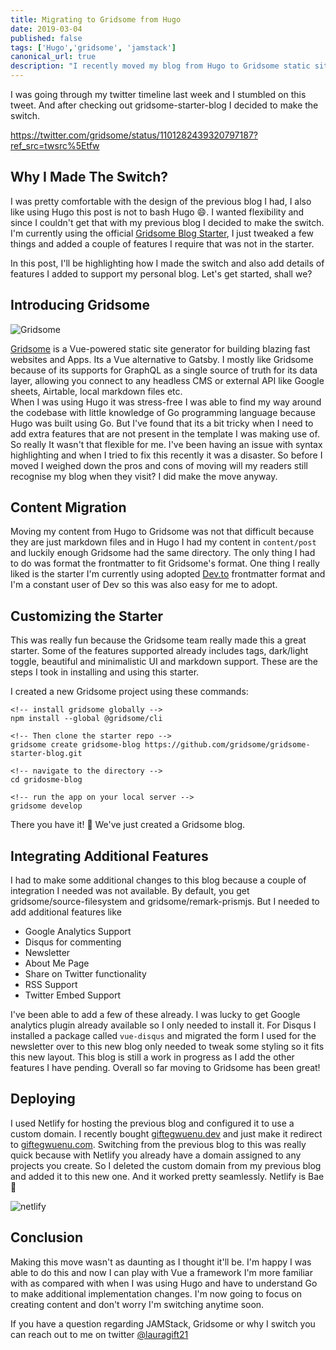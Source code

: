 ```yaml
---
title: Migrating to Gridsome from Hugo
date: 2019-03-04
published: false
tags: ['Hugo','gridsome', 'jamstack']
canonical_url: true
description: "I recently moved my blog from Hugo to Gridsome static site generator. its great to adopt change I did because I wanted a more flexible solution and Gridsome offers that and more."
---
```


I was going through my twitter timeline last week and I stumbled on this tweet. And after checking out gridsome-starter-blog I decided to make the switch.

https://twitter.com/gridsome/status/1101282439320797187?ref_src=twsrc%5Etfw

## Why I Made The Switch?
I was pretty comfortable with the design of the previous blog I had, I also like using Hugo this post is not to bash Hugo 😄. I wanted flexibility and since I couldn't get that with my previous blog I decided to make the switch. I'm currently using the official [Gridsome Blog Starter](https://github.com/gridsome/gridsome-starter-blog), I just tweaked a few things and added a couple of features I require that was not in the starter.

In this post, I'll be highlighting how I made the switch and also add details of features I added to support my personal blog. Let's get started, shall we?

## Introducing Gridsome

![Gridsome](https://d2mxuefqeaa7sj.cloudfront.net/s_3D517D01AFC7E74C96BBEC559A051E8481EFE4E7CA50AF0EC2D3A5EA7519BF92_1548180739910_Screen+Shot+2019-01-22+at+7.11.51+PM.png)

[Gridsome](https://gridsome.org) is a Vue-powered static site generator for building blazing fast websites and Apps. Its a Vue alternative to Gatsby. I mostly like Gridsome because of its supports for GraphQL as a single source of truth for its data layer, allowing you connect to any headless CMS or external API like Google sheets, Airtable, local markdown files etc.  
When I was using Hugo it was stress-free I was able to find my way around the codebase with little knowledge of Go programming language because Hugo was built using Go. But I've found that its a bit tricky when I need to add extra features that are not present in the template I was making use of. So really It wasn't that flexible for me. I've been having an issue with syntax highlighting and when I tried to fix this recently it was a disaster. So before I moved I weighed down the pros and cons of moving will my readers still recognise my blog when they visit?  I did make the move anyway.

## Content Migration
Moving my content from Hugo to Gridsome was not that difficult because they are just markdown files and in Hugo I had my content in `content/post` and luckily enough Gridsome had the same directory. The only thing I had to do was format the frontmatter to fit Gridsome's format. One thing I really liked is the starter I'm currently using adopted [Dev.to](dev.to) frontmatter format and I'm a constant user of Dev so this was also easy for me to adopt.

## Customizing the Starter
This was really fun because the Gridsome team really made this a great starter. Some of the features supported already includes tags, dark/light toggle, beautiful and minimalistic UI and markdown support. These are the steps I took in installing and using this starter.

I created a new Gridsome project using these commands:

```
<!-- install gridsome globally -->
npm install --global @gridsome/cli

<!-- Then clone the starter repo -->
gridsome create gridsome-blog https://github.com/gridsome/gridsome-starter-blog.git

<!-- navigate to the directory -->
cd gridosme-blog

<!-- run the app on your local server -->
gridsome develop
```
There you have it! 🎉 We've just created a Gridsome blog.


## Integrating Additional Features
I had to make some additional changes to this blog because a couple of integration I needed was not available. By default, you get gridsome/source-filesystem and gridsome/remark-prismjs. But I needed to add additional features like 
 - Google Analytics Support
 - Disqus for commenting
 - Newsletter
 - About Me Page
 - Share on Twitter functionality
 - RSS Support
 - Twitter Embed Support


 I've been able to add a few of these already. I was lucky to get Google analytics plugin already available so I only needed to install it. For Disqus I installed a package called `vue-disqus` and migrated the form I used for the newsletter over to this new blog only needed to tweak some styling so it fits this new layout.  This blog is still a work in progress as I add the other features I have pending. Overall so far moving to Gridsome has been great!

## Deploying
I used Netlify for hosting the previous blog and configured it to use a custom domain. I recently bought [giftegwuenu.dev](giftegwuenu.dev) and just make it redirect to [giftegwuenu.com](giftegwuenu.com). Switching from the previous blog to this was really quick because with Netlify you already have a domain assigned to any projects you create. So I deleted the custom domain from my previous blog and added it to this new one. And it worked pretty seamlessly. Netlify is Bae 💚  

![netlify](https://paper.dropbox.com/ep/redirect/image?url=https%3A%2F%2Fd2mxuefqeaa7sj.cloudfront.net%2Fs_0359E29EF9AFDFD62C78AB13AD32DC2BCF0651A56D00A7FF5B337BAA1E7D7742_1551707469947_Screen%2BShot%2B2019-03-04%2Bat%2B2.50.52%2BPM.png&hmac=CB9d%2BCoRUgooKGKIdt%2FsDyJybccC2wXgvnqdKyrLgrc%3D&width=1490)

## Conclusion
Making this move wasn't as daunting as I thought it'll be. I'm happy I was able to do this and now I can play with Vue a framework I'm more familiar with as compared with when I was using Hugo and have to understand Go to make additional implementation changes. I'm now going to focus on creating content and don't worry I'm switching anytime soon.

If you have a question regarding JAMStack, Gridsome or why I switch you can reach out to me on twitter [@lauragift21](www.twitter.com/lauragift21)